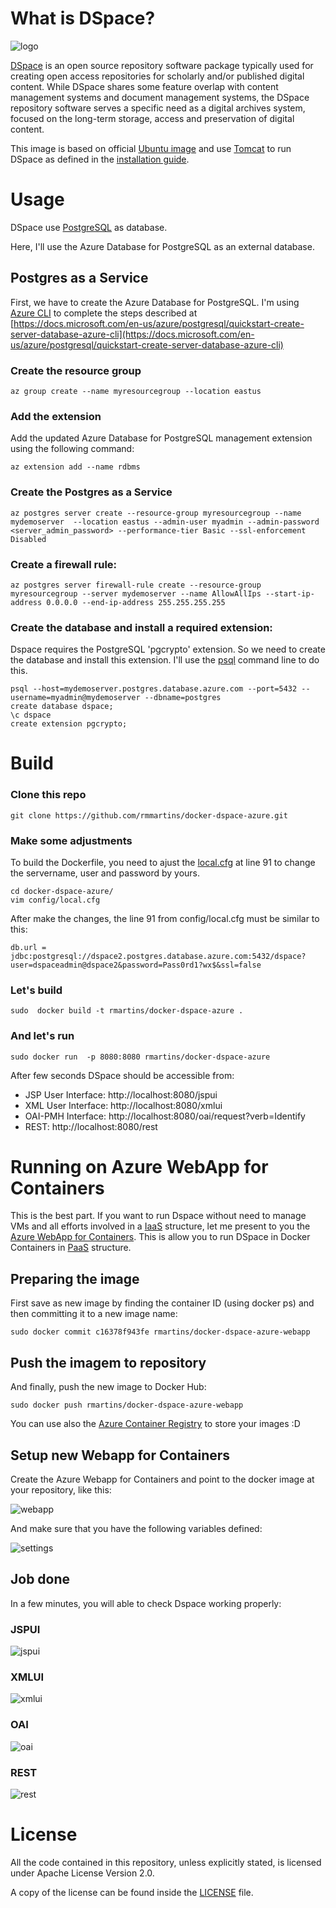 # What is DSpace?

![logo](https://github.com/rmmartins/docker-dspace-azure/raw/master/dspace_logo.png)

[DSpace](https://wiki.duraspace.org/display/DSDOC6x/Introduction) is an open source repository software package typically used for creating open access repositories for scholarly and/or published digital content. While DSpace shares some feature overlap with content management systems and document management systems, the DSpace repository software serves a specific need as a digital archives system, focused on the long-term storage, access and preservation of digital content.

This image is based on official [Ubuntu image](https://hub.docker.com/_/ubuntu/) and use [Tomcat](http://tomcat.apache.org/) to run DSpace as defined in the [installation guide](https://wiki.duraspace.org/display/DSDOC6x/Installing+DSpace).

# Usage

DSpace use [PostgreSQL](http://www.postgresql.org/) as database.

Here, I'll use the Azure Database for PostgreSQL as an external database.

## Postgres as a Service

First, we have to create the Azure Database for PostgreSQL. I'm using [Azure CLI](https://docs.microsoft.com/en-us/cli/azure/) to complete the steps described at [https://docs.microsoft.com/en-us/azure/postgresql/quickstart-create-server-database-azure-cli](https://docs.microsoft.com/en-us/azure/postgresql/quickstart-create-server-database-azure-cli)

### Create the resource group
```
az group create --name myresourcegroup --location eastus
```

### Add the extension

Add the updated Azure Database for PostgreSQL management extension using the following command:

```
az extension add --name rdbms
```

### Create the Postgres as a Service

```
az postgres server create --resource-group myresourcegroup --name mydemoserver  --location eastus --admin-user myadmin --admin-password <server_admin_password> --performance-tier Basic --ssl-enforcement Disabled
```

### Create a firewall rule: 

```
az postgres server firewall-rule create --resource-group myresourcegroup --server mydemoserver --name AllowAllIps --start-ip-address 0.0.0.0 --end-ip-address 255.255.255.255
```
### Create the database and install a required extension: 

Dspace requires the PostgreSQL 'pgcrypto' extension. So we need to create the database and install this extension. I'll use the [psql](https://www.postgresql.org/docs/9.2/static/app-psql.html) command line to do this.

```
psql --host=mydemoserver.postgres.database.azure.com --port=5432 --username=myadmin@mydemoserver --dbname=postgres
create database dspace; 
\c dspace
create extension pgcrypto;
```


# Build

### Clone this repo

```
git clone https://github.com/rmmartins/docker-dspace-azure.git
```

### Make some adjustments

To build the Dockerfile, you need to ajust the [local.cfg](https://github.com/rmmartins/docker-dspace-azure/blob/master/config/local.cfg#L91) at line 91 to change the servername, user and password by yours.


```
cd docker-dspace-azure/
vim config/local.cfg
```

After make the changes, the line 91 from config/local.cfg must be similar to this:
```
db.url = jdbc:postgresql://dspace2.postgres.database.azure.com:5432/dspace?user=dspaceadmin@dspace2&password=Pass0rd1?wx$&ssl=false
```

### Let's build

```
sudo  docker build -t rmartins/docker-dspace-azure .
```

### And let's run

```
sudo docker run  -p 8080:8080 rmartins/docker-dspace-azure
```

After few seconds DSpace should be accessible from:

 - JSP User Interface: http://localhost:8080/jspui
 - XML User Interface: http://localhost:8080/xmlui
 - OAI-PMH Interface: http://localhost:8080/oai/request?verb=Identify
 - REST: http://localhost:8080/rest

# Running on Azure WebApp for Containers

This is the best part. If you want to run Dspace without need to manage VMs and all efforts involved in a [IaaS](https://azure.microsoft.com/en-us/overview/what-is-iaas/) structure, let me present to you the [Azure WebApp for Containers](https://azure.microsoft.com/en-us/services/app-service/containers/). This is allow you to run DSpace in Docker Containers in [PaaS](https://azure.microsoft.com/en-us/overview/what-is-paas/) structure.


## Preparing the image

First save as new image by finding the container ID (using docker ps) and then committing it to a new image name: 

```
sudo docker commit c16378f943fe rmartins/docker-dspace-azure-webapp
```

## Push the imagem to repository

And finally, push the new image to Docker Hub:

```
sudo docker push rmartins/docker-dspace-azure-webapp
```

You can use also the [Azure Container Registry](https://azure.microsoft.com/en-us/services/container-registry/) to store your images :D

## Setup new Webapp for Containers

Create the Azure Webapp for Containers and point to the docker image at your repository, like this:

![webapp](https://github.com/rmmartins/docker-dspace-azure/raw/master/webapp.png)

And make sure that you have the following variables defined:

![settings](https://github.com/rmmartins/docker-dspace-azure/raw/master/settings.png)

## Job done

In a few minutes, you will able to check Dspace working properly:

### JSPUI

![jspui](https://github.com/rmmartins/docker-dspace-azure/raw/master/running-jspui.png)

### XMLUI

![xmlui](https://github.com/rmmartins/docker-dspace-azure/raw/master/running-xml.png)

### OAI

![oai](https://github.com/rmmartins/docker-dspace-azure/raw/master/running-oai.png)

### REST

![rest](https://github.com/rmmartins/docker-dspace-azure/raw/master/running-rest.png)



# License

All the code contained in this repository, unless explicitly stated, is
licensed under Apache License Version 2.0.

A copy of the license can be found inside the [LICENSE](LICENSE) file.
